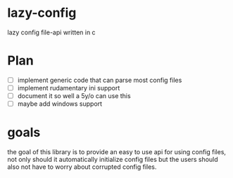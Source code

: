 # lazy-config
lazy config file-api written in c

# Plan
- [ ] implement generic code that can parse most config files
- [ ] implement rudamentary ini support
- [ ] document it so well a 5y/o can use this
- [ ] maybe add windows support

# goals
the goal of this library is to provide an easy to use api for using config files, not only should it automatically initialize config files but the users should also not have to worry about corrupted config files.
